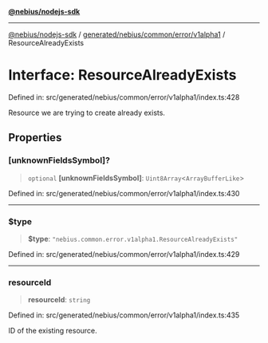 [**@nebius/nodejs-sdk**](../../../../../../README.md)

***

[@nebius/nodejs-sdk](../../../../../../README.md) / [generated/nebius/common/error/v1alpha1](../README.md) / ResourceAlreadyExists

# Interface: ResourceAlreadyExists

Defined in: src/generated/nebius/common/error/v1alpha1/index.ts:428

Resource we are trying to create already exists.

## Properties

### \[unknownFieldsSymbol\]?

> `optional` **\[unknownFieldsSymbol\]**: `Uint8Array`\<`ArrayBufferLike`\>

Defined in: src/generated/nebius/common/error/v1alpha1/index.ts:430

***

### $type

> **$type**: `"nebius.common.error.v1alpha1.ResourceAlreadyExists"`

Defined in: src/generated/nebius/common/error/v1alpha1/index.ts:429

***

### resourceId

> **resourceId**: `string`

Defined in: src/generated/nebius/common/error/v1alpha1/index.ts:435

ID of the existing resource.
